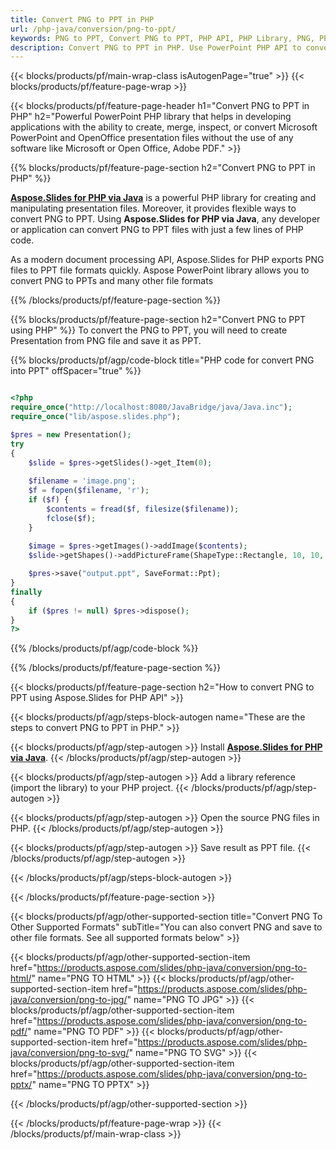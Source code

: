 ```yaml
---
title: Convert PNG to PPT in PHP
url: /php-java/conversion/png-to-ppt/
keywords: PNG to PPT, Convert PNG to PPT, PHP API, PHP Library, PNG, PPT
description: Convert PNG to PPT in PHP. Use PowerPoint PHP API to convert PNG files to PPT
---
```


{{< blocks/products/pf/main-wrap-class isAutogenPage="true" >}}
{{< blocks/products/pf/feature-page-wrap >}}

{{< blocks/products/pf/feature-page-header h1="Convert PNG to PPT in PHP" h2="Powerful PowerPoint PHP library that helps in developing applications with the ability to create, merge, inspect, or convert Microsoft PowerPoint and OpenOffice presentation files without the use of any software like Microsoft or Open Office, Adobe PDF." >}}

{{% blocks/products/pf/feature-page-section h2="Convert PNG to PPT in PHP" %}}

[**Aspose.Slides for PHP via Java**](https://products.aspose.com/slides/php-java/) is a powerful PHP library for creating and manipulating presentation files. Moreover, it provides flexible ways to convert PNG to PPT. Using **Aspose.Slides for PHP via Java**, any developer or application can convert PNG to PPT files with just a few lines of PHP code.

As a modern document processing API, Aspose.Slides for PHP exports PNG files to PPT file formats quickly. Aspose PowerPoint library allows you to convert PNG to PPTs and many other file formats

{{% /blocks/products/pf/feature-page-section %}}

{{% blocks/products/pf/feature-page-section  h2="Convert PNG to PPT using PHP" %}}
To convert the PNG to PPT, you will need to create Presentation from PNG file and save it as PPT.

{{% blocks/products/pf/agp/code-block title="PHP code for convert PNG into PPT" offSpacer="true" %}}

```php

<?php
require_once("http://localhost:8080/JavaBridge/java/Java.inc");
require_once("lib/aspose.slides.php");

$pres = new Presentation();
try
{
    $slide = $pres->getSlides()->get_Item(0);
    
    $filename = 'image.png';
    $f = fopen($filename, 'r');
    if ($f) {
        $contents = fread($f, filesize($filename));
        fclose($f);
    }
    
    $image = $pres->getImages()->addImage($contents);
    $slide->getShapes()->addPictureFrame(ShapeType::Rectangle, 10, 10, 100, 100, $image);

    $pres->save("output.ppt", SaveFormat::Ppt);
}
finally
{
    if ($pres != null) $pres->dispose();
}
?>
```


{{% /blocks/products/pf/agp/code-block %}}

{{% /blocks/products/pf/feature-page-section %}}

{{< blocks/products/pf/feature-page-section  h2="How to convert PNG to PPT using Aspose.Slides for PHP API" >}}

{{< blocks/products/pf/agp/steps-block-autogen name="These are the steps to convert PNG to PPT in PHP." >}}

{{< blocks/products/pf/agp/step-autogen >}}
Install [**Aspose.Slides for PHP via Java**](https://products.aspose.com/slides/php-java/).
{{< /blocks/products/pf/agp/step-autogen >}}

{{< blocks/products/pf/agp/step-autogen >}}
Add a library reference (import the library) to your PHP project.
{{< /blocks/products/pf/agp/step-autogen >}}

{{< blocks/products/pf/agp/step-autogen >}}
Open the source PNG files in PHP.
{{< /blocks/products/pf/agp/step-autogen >}}

{{< blocks/products/pf/agp/step-autogen >}}
Save result as PPT file.
{{< /blocks/products/pf/agp/step-autogen >}}

{{< /blocks/products/pf/agp/steps-block-autogen >}}

{{< /blocks/products/pf/feature-page-section >}}

{{< blocks/products/pf/agp/other-supported-section title="Convert PNG To Other Supported Formats" subTitle="You can also convert PNG and save to other file formats. See all supported formats below" >}}

{{< blocks/products/pf/agp/other-supported-section-item href="https://products.aspose.com/slides/php-java/conversion/png-to-html/" name="PNG TO HTML" >}}
{{< blocks/products/pf/agp/other-supported-section-item href="https://products.aspose.com/slides/php-java/conversion/png-to-jpg/" name="PNG TO JPG" >}}
{{< blocks/products/pf/agp/other-supported-section-item href="https://products.aspose.com/slides/php-java/conversion/png-to-pdf/" name="PNG TO PDF" >}}
{{< blocks/products/pf/agp/other-supported-section-item href="https://products.aspose.com/slides/php-java/conversion/png-to-svg/" name="PNG TO SVG" >}}
{{< blocks/products/pf/agp/other-supported-section-item href="https://products.aspose.com/slides/php-java/conversion/png-to-pptx/" name="PNG TO PPTX" >}}


{{< /blocks/products/pf/agp/other-supported-section >}}

{{< /blocks/products/pf/feature-page-wrap >}}
{{< /blocks/products/pf/main-wrap-class >}}